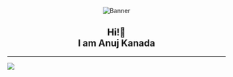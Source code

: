 <p align="center" heigth="10">
  <img src="https://res.cloudinary.com/dzxhn37ae/image/upload/v1715425278/uuciewpx74unm2fpus66.gif" alt="Banner">
</p>

<h2 align="center">Hi!👋 <br>I am Anuj Kanada</h2>



---
[![](https://visitcount.itsvg.in/api?id=Anuj-Kanada&icon=0&color=0)](https://visitcount.itsvg.in)

